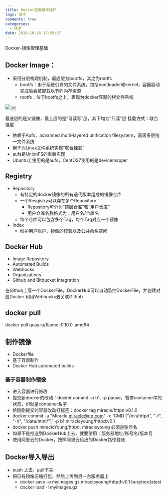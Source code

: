 ```yaml
---
title: Docker容器基本操作
tags: 技术
comments: true
categories:
  - 技术
date: 2018-10-16 17:59:37
---
```


Docker-镜像管理基础

## Docker Image：
- 采用分层构建机制，最底层为bootfs，其之为rootfs
    - bootfs：用于系统引导的文件系统，包括bootloader和kernel，容器启动完成后会被卸载以节约内存资源
    - rootfs：位于bootfs之上，表现为docker容器的根文件系统

![](https://ws3.sinaimg.cn/large/006tNbRwgy1fwa7wz17k4j30ou0hiq65.jpg)
￼
<!--more-->

最底层的是父镜像，最上层的是“可读写”层，其下均为“只读”层
挂载方式：联合挂载

- 依赖于Aufs，advanced multi-layered unification filesystem，高级多层统一文件系统
- 用于为Linux文件系统实现“联合挂载”
- aufs是UnionFS的重新实现
- Ubuntu上使用的是aufs，CentOS7使用的是devicemapper

## Registry
- Repository
    - 有特定的docker镜像的所有迭代版本组成的镜像仓库
    - 一个Resgistry可以存在多个Repository
        - Repository可分为“顶层仓库”和“用户仓库”
        - 用户仓库名称格式为：用户名/仓库名
    - 每个仓库可以包含多个Tag，每个Tag对应一个镜像
- Index
    - 维护用户账户，镜像的校验以及公共命名空间

## Docker Hub
- Image Repository
- Automated Builds
- Webhooks
- Organizations
- Github and Bitbucket Integration

在Github上写一个DockerFile，DockerHub可以自动监控DockerFile，并创建对应Docker
利用Webhooks去关联Github

## docker pull
docker pull quay.io/flannel:0.10.0-amd64

## 制作镜像
- Dockerfile
- 基于容器制作
- Docker Hub automated builds

### 基于容器制作镜像
- 进入容器进行修改
- 提交新docker的改动：docker commit -p b1, -p pause，暂停container中的状态，b1就是container名字
- 给刚刚提交的容器改动打标签：docker tag <CONTAINER iD> miracle/httpd:v0.1.0
- docker commit -a "Miracle <miracle@qq.com>" -c 'CMD ["/bin/httpd", "-f", "-h", "/data/html/"]' -p b1 miracleyoung/httpd:v0.1
- docker push miracleYoung/httpd, miracleyoung 必须是账号名
- 如果不是推送到DockerHub上去，就要使用：服务器地址/账号名/版本号
- 使用阿里云的Docker，按照阿里云给出的Docker路径登陆

## Docker导入导出
- push 上去，pull下来
- 把已有镜像压缩打包，然后上传到另一台服务器上
    - docker save -o myimages.gz miracleyoung/httpd:v0.1 busybox:latest
    - docker load -I myimages.gz
